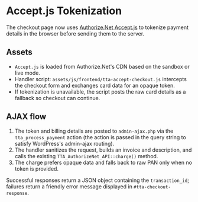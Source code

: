 # Accept.js Tokenization

The checkout page now uses [Authorize.Net Accept.js](https://developer.authorize.net/api/reference/features/acceptjs.html) to tokenize payment details in the browser before sending them to the server.

## Assets
- `Accept.js` is loaded from Authorize.Net's CDN based on the sandbox or live mode.
- Handler script: `assets/js/frontend/tta-accept-checkout.js` intercepts the checkout form and exchanges card data for an opaque token.
- If tokenization is unavailable, the script posts the raw card details as a fallback so checkout can continue.

## AJAX flow
1. The token and billing details are posted to `admin-ajax.php` via the `tta_process_payment` action (the action is passed in the query string to satisfy WordPress's admin-ajax routing).
2. The handler sanitizes the request, builds an invoice and description, and calls the existing `TTA_AuthorizeNet_API::charge()` method.
3. The charge prefers opaque data and falls back to raw PAN only when no token is provided.

Successful responses return a JSON object containing the `transaction_id`; failures return a friendly error message displayed in `#tta-checkout-response`.
